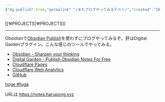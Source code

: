 ```yaml
---
{"dg-publish":true,"permalink":"/またブログやってみるテスト/","created":"2025-06-02T13:29:00.371+09:00","updated":"2025-06-07T07:58:19.294+09:00"}
---
```


[[⚒️PROJECTS\|⚒️PROJECTS]]
***
Obsidianで[Obsidian Publish](https://obsidian.md/publish)を使わずにブログやってみるぞ。肝はDigital Gardenプラグイン。こんな感じのツールでやってみる。

- [Obsidian \- Sharpen your thinking](https://obsidian.md/)
- [Digital Garden \- Publish Obsidian Notes For Free](https://dg-docs.ole.dev/)
- [Cloudflare Pages](https://pages.cloudflare.com/)
- [Cloudflare Web Analytics](https://www.cloudflare.com/ja-jp/web-analytics/) 
- [GitHub](https://github.com/)

[hoge \#fuga](http://yahoo.co.jp)

URLは https://notes.harupong.xyz